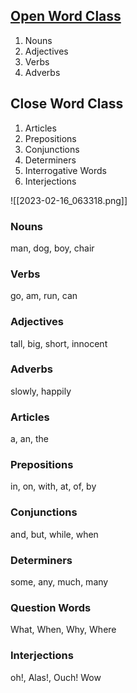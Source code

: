 
## <u>Open Word Class </u>

1. Nouns
2. Adjectives 
3. Verbs
4. Adverbs

## Close Word Class

1. Articles
2. Prepositions
3. Conjunctions
4. Determiners
5. Interrogative Words
6. Interjections

![[2023-02-16_063318.png]]

### Nouns 
man, dog, boy, chair

### Verbs
go, am, run, can

### Adjectives
tall, big, short, innocent

### Adverbs
slowly, happily

### Articles
a, an, the

### Prepositions
in, on, with, at, of, by

### Conjunctions
and, but, while, when

### Determiners
some, any, much, many

### Question Words
What, When, Why, Where

### Interjections
oh!, Alas!, Ouch! Wow

